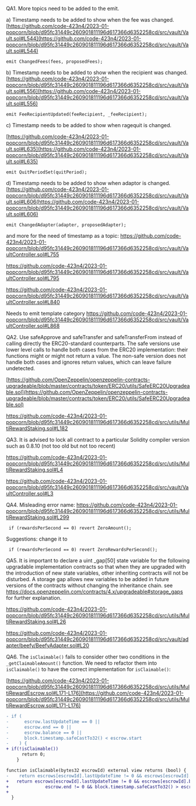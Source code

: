 QA1. More topics need to be added to the emit.

a) Timestamp needs to be added to show when the fee was changed.
 [https://github.com/code-423n4/2023-01-popcorn/blob/d95fc31449c260901811196d617366d6352258cd/src/vault/Vault.sol#L544](https://github.com/code-423n4/2023-01-popcorn/blob/d95fc31449c260901811196d617366d6352258cd/src/vault/Vault.sol#L544)
```
emit ChangedFees(fees, proposedFees);
```

b) Timestamp needs to be added to show when the recipient was changed.
[https://github.com/code-423n4/2023-01-popcorn/blob/d95fc31449c260901811196d617366d6352258cd/src/vault/Vault.sol#L556](https://github.com/code-423n4/2023-01-popcorn/blob/d95fc31449c260901811196d617366d6352258cd/src/vault/Vault.sol#L556)
```
emit FeeRecipientUpdated(feeRecipient, _feeRecipient);
```

c) Timestamp needs to be added to show when ragequit is changed. 

[https://github.com/code-423n4/2023-01-popcorn/blob/d95fc31449c260901811196d617366d6352258cd/src/vault/Vault.sol#L635](https://github.com/code-423n4/2023-01-popcorn/blob/d95fc31449c260901811196d617366d6352258cd/src/vault/Vault.sol#L635)
```
emit QuitPeriodSet(quitPeriod);
```

d) Timestamp needs to be added to show when adaptor is changed. 
[https://github.com/code-423n4/2023-01-popcorn/blob/d95fc31449c260901811196d617366d6352258cd/src/vault/Vault.sol#L606(https://github.com/code-423n4/2023-01-popcorn/blob/d95fc31449c260901811196d617366d6352258cd/src/vault/Vault.sol#L606)
```
emit ChangedAdapter(adapter, proposedAdapter);
```
and more for the need of timestamp as a topic:
https://github.com/code-423n4/2023-01-popcorn/blob/d95fc31449c260901811196d617366d6352258cd/src/vault/VaultController.sol#L755

https://github.com/code-423n4/2023-01-popcorn/blob/d95fc31449c260901811196d617366d6352258cd/src/vault/VaultController.sol#L795

https://github.com/code-423n4/2023-01-popcorn/blob/d95fc31449c260901811196d617366d6352258cd/src/vault/VaultController.sol#L840

Needs to emit template category
https://github.com/code-423n4/2023-01-popcorn/blob/d95fc31449c260901811196d617366d6352258cd/src/vault/VaultController.sol#L868

QA2. Use safeApprove and safeTransfer and safeTransferFrom instead of calling directly the ERC20-standard counterparts. The safe versions use lower level calls to handle both cases from the ERC20 implementation: their functions might or might not return a value.  The non-safe version does not handle both cases and ignores return values, which can leave failure undetected. 

[https://github.com/OpenZeppelin/openzeppelin-contracts-upgradeable/blob/master/contracts/token/ERC20/utils/SafeERC20Upgradeable.sol](https://github.com/OpenZeppelin/openzeppelin-contracts-upgradeable/blob/master/contracts/token/ERC20/utils/SafeERC20Upgradeable.sol)

https://github.com/code-423n4/2023-01-popcorn/blob/d95fc31449c260901811196d617366d6352258cd/src/utils/MultiRewardStaking.sol#L182


QA3. It is advised to lock all contract to a particular Solidity compiler version such as 0.8.10 (not too old but not too recent)

https://github.com/code-423n4/2023-01-popcorn/blob/d95fc31449c260901811196d617366d6352258cd/src/utils/MultiRewardStaking.sol#L4

https://github.com/code-423n4/2023-01-popcorn/blob/d95fc31449c260901811196d617366d6352258cd/src/vault/VaultController.sol#L3

QA4. Misleading error name:
https://github.com/code-423n4/2023-01-popcorn/blob/d95fc31449c260901811196d617366d6352258cd/src/utils/MultiRewardStaking.sol#L299
```
 if (rewardsPerSecond == 0) revert ZeroAmount();
```

Suggestions: change it to
```
 if (rewardsPerSecond == 0) revert ZeroRewardsPerSecond();
```

QA5.  It is important to declare a uint _gap[50] state variable for the following upgradable implementation contracts so that when they are upgraded with the introduction of new state variables, other inheriting contracts will not be disturbed. A storage gap allows new variables to be added in future versions of the contracts without changing the inheritance chain. see https://docs.openzeppelin.com/contracts/4.x/upgradeable#storage_gaps for further explanation. 

https://github.com/code-423n4/2023-01-popcorn/blob/d95fc31449c260901811196d617366d6352258cd/src/utils/MultiRewardStaking.sol#L26

https://github.com/code-423n4/2023-01-popcorn/blob/d95fc31449c260901811196d617366d6352258cd/src/vault/adapter/beefy/BeefyAdapter.sol#L20


QA6. The ``isClaimable()`` fails to consider other two conditions in the ``_getClaimableAmount()`` function.  We need to refactor them into ``isClaimable()`` to have the correct implementation for ``isClaimable()``:
 
[https://github.com/code-423n4/2023-01-popcorn/blob/d95fc31449c260901811196d617366d6352258cd/src/utils/MultiRewardEscrow.sol#L171-L176](https://github.com/code-423n4/2023-01-popcorn/blob/d95fc31449c260901811196d617366d6352258cd/src/utils/MultiRewardEscrow.sol#L171-L176)
```diff
- if (
-      escrow.lastUpdateTime == 0 ||
-      escrow.end == 0 ||
-      escrow.balance == 0 ||
-      block.timestamp.safeCastTo32() < escrow.start
-    ) {
+ if(!isClaimable())
      return 0;
    }

function isClaimable(bytes32 escrowId) external view returns (bool) {
-    return escrows[escrowId].lastUpdateTime != 0 && escrows[escrowId].balance > 0;
+   return escrows[escrowId].lastUpdateTime != 0 && escrows[escrowId].balance > 0 &
+              escrow.end != 0 && block.timestamp.safeCastTo32() > escrow.start();
+                
  }

```


